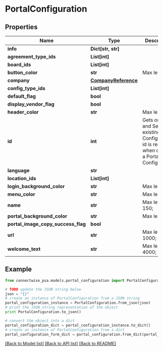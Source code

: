 # PortalConfiguration


## Properties
Name | Type | Description | Notes
------------ | ------------- | ------------- | -------------
**info** | **Dict[str, str]** |  | [optional] 
**agreement_type_ids** | **List[int]** |  | [optional] 
**board_ids** | **List[int]** |  | [optional] 
**button_color** | **str** |  Max length: 7; | [optional] 
**company** | [**CompanyReference**](CompanyReference.md) |  | [optional] 
**config_type_ids** | **List[int]** |  | [optional] 
**default_flag** | **bool** |  | [optional] 
**display_vendor_flag** | **bool** |  | [optional] 
**header_color** | **str** |  Max length: 7; | [optional] 
**id** | **int** | Gets or sets and Sets             An existing Portal Configuration id is required when copying a Portal Configuration. | [optional] 
**language** | **str** |  | [optional] 
**location_ids** | **List[int]** |  | [optional] 
**login_background_color** | **str** |  Max length: 7; | [optional] 
**menu_color** | **str** |  Max length: 7; | [optional] 
**name** | **str** |  Max length: 150; | 
**portal_background_color** | **str** |  Max length: 7; | [optional] 
**portal_image_copy_success_flag** | **bool** |  | [optional] 
**url** | **str** |  Max length: 1000; | [optional] 
**welcome_text** | **str** |  Max length: 4000; | [optional] 

## Example

```python
from connectwise_psa.models.portal_configuration import PortalConfiguration

# TODO update the JSON string below
json = "{}"
# create an instance of PortalConfiguration from a JSON string
portal_configuration_instance = PortalConfiguration.from_json(json)
# print the JSON string representation of the object
print PortalConfiguration.to_json()

# convert the object into a dict
portal_configuration_dict = portal_configuration_instance.to_dict()
# create an instance of PortalConfiguration from a dict
portal_configuration_form_dict = portal_configuration.from_dict(portal_configuration_dict)
```
[[Back to Model list]](../README.md#documentation-for-models) [[Back to API list]](../README.md#documentation-for-api-endpoints) [[Back to README]](../README.md)


